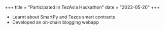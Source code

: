 +++
title = "Participated in TezAsia Hackathon"
date = "2022-05-20"
+++

- Learnt about SmartPy and Tezos smart contracts
- Developed an on-chain blogging webapp